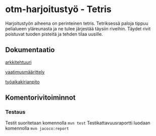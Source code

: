 # otm-harjoitustyö - Tetris

Harjoitustyön aiheena on perinteinen tetris. Tetriksessä paloja tippuu pelialueen yläreunasta ja ne tulee järjestää täysiin riveihin. Täydet rivit poistuvat tuoden pisteitä ja tehden tilaa uusille.

## Dokumentaatio


[arkkitehtuuri](https://github.com/tuomasmk/otm-harjoitustyo/blob/master/dokumentointi/arkkitehtuuri.md)

[vaatimusmäärittely](https://github.com/tuomasmk/otm-harjoitustyo/blob/master/dokumentointi/vaatimusmaarittely.md)

[työaikakirjanpito](https://github.com/tuomasmk/otm-harjoitustyo/blob/master/dokumentointi/tuntikirjanpito.md)

## Komentorivitoiminnot
### Testaus
Testit suoritetaan komennolla
`mvn test`
Testikattavuusraportti luodaan komennolla
`mvn jacoco:report`
